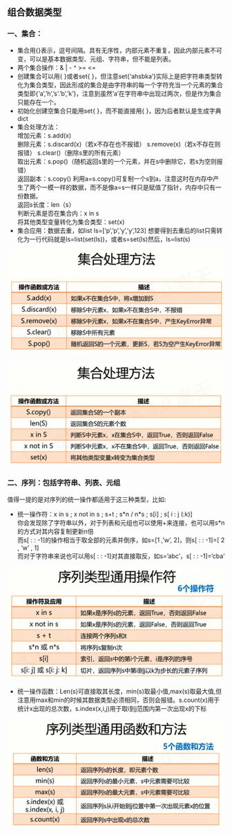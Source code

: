 ## 组合数据类型
### 一、集合：
- 集合用{}表示，逗号间隔。具有无序性，内部元素不重复，因此内部元素不可变，可以是基本数据类型、元组、字符串，但不能是列表。
- 两个集合操作：& | - ^ >= <=
- 创建集合可以用{ }或者set{ }，但注意set{‘ahsbka’}实际上是把字符串类型转化为集合类型，因此形成的集合是由字符串的每一个字符充当一个元素的集合类型即{‘a’,’h’,’s’.’b’,’k’}，注意到虽然’a’在字符串中出现过两次，但是作为集合只能存在一个。
- 初始化创建空集合只能用set{ }，而不能直接用{ }，因为后者默认是生成字典dict
- 集合处理方法：<br>
增加元素：s.add(x)<br>
删除元素：s.discard(x)（若x不存在也不报错） s.remove(x)（若x不存在则报错） s.clear()（删除s里的所有元素）<br>
取出元素：s.pop()（随机返回s里的一个元素，并在s中删除它，若s为空则报错）<br>
返回副本：s.copy()  利用a=s.copy()可复制一个s到a，注意这时在内存中产生了两个一模一样的数据，而不是像a=s一样只是赋值了指针，内存中只有一份数据。<br>
返回s长度：len（s）<br>
判断元素是否在集合内：x in s<br>
将其他类型变量转化为集合类型：set(x)
- 集合应用：数据去重，如list ls=[‘p’,’p’,’y’,’y’,123] 想要得到去重后的list只需转化为一行代码就是ls=list(set(ls))，或者s=set(ls)然后，ls=list(s)

![set](../pic/set1.png)

![set](../pic/set2.png)
### 二、序列：包括字符串、列表、元组
值得一提的是对序列的统一操作都适用于这三种类型，比如:
- 统一操作符：x in s ; x not in s ; s+t ; s\*n / n\*s ; s[i] ; s[ i : j (:k)] <br>
你会发现除了字符串以外，对于列表和元组也可以使用+来连接，也可以用s*n的方式对其内容复制更新n倍<br>
而s[ : : -1]的操作相当于取全部的元素并倒序，如s=[1 ,’w’, 2]，则s[ : : -1]=[ 2 , ‘w’ , 1]<br>
而对于字符串来说也可以用s[ : : -1]对其直接取反，如s=’abc’，s[ : : -1]=‘cba’

![xulie](../pic/xulie1.png)

- 统一操作函数：Len(s)可直接取其长度，min(s)取最小值,max(s)取最大值,但注意用max和min的时候其数据类型必须相同，否则会报错。s.count(x)用于统计x出现的总次数，s.index(x,i,j)用于取i到j范围内第一次出现x的下标

![xulie](../pic/xulie2.png)
